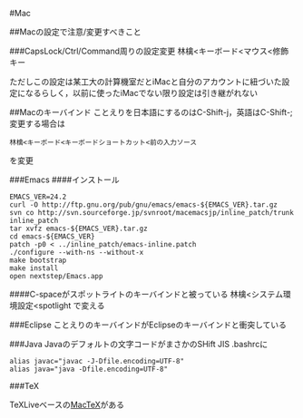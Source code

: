 #Mac

##Macの設定で注意/変更すべきこと

###CapsLock/Ctrl/Command周りの設定変更 
    林檎<キーボード<マウス<修飾キー

ただしこの設定は某工大の計算機室だとiMacと自分のアカウントに紐づいた設定になるらしく，以前に使ったiMacでない限り設定は引き継がれない

##Macのキーバインド 
ことえりを日本語にするのはC-Shift-j，英語はC-Shift-;
変更する場合は

    林檎<キーボード<キーボードショートカット<前の入力ソース

を変更

###Emacs
####インストール

    EMACS_VER=24.2
    curl -O http://ftp.gnu.org/pub/gnu/emacs/emacs-${EMACS_VER}.tar.gz
    svn co http://svn.sourceforge.jp/svnroot/macemacsjp/inline_patch/trunk
    inline_patch
    tar xvfz emacs-${EMACS_VER}.tar.gz
    cd emacs-${EMACS_VER}
    patch -p0 < ../inline_patch/emacs-inline.patch
    ./configure --with-ns --without-x
    make bootstrap
    make install
    open nextstep/Emacs.app

####C-spaceがスポットライトのキーバインドと被っている 
    林檎<システム環境設定<spotlight で変える


###Eclipse
ことえりのキーバインドがEclipseのキーバインドと衝突している

###Java
Javaのデフォルトの文字コードがまさかのSHift JIS .bashrcに

    alias javac="javac -J-Dfile.encoding=UTF-8"
    alias java="java -Dfile.encoding=UTF-8"

###TeX

TeXLiveベースの[MacTeX](http://www.tug.org/mactex/)がある

